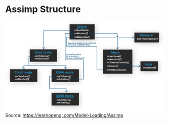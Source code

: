 # Assimp Structure

![Assimp Structure from LearnOpenGL](assimp_structure.png) Source: https://learnopengl.com/Model-Loading/Assimp